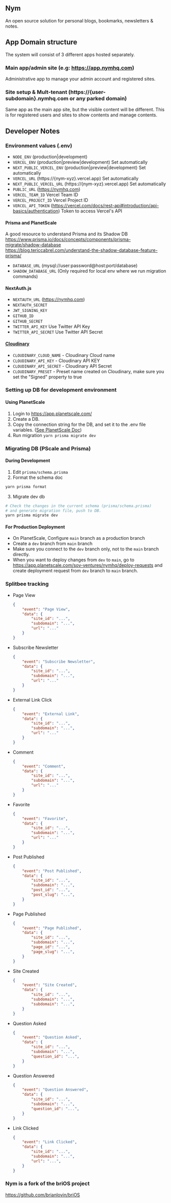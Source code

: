 ## Nym
An open source solution for personal blogs, bookmarks, newsletters & notes.
## App Domain structure

The system will consist of 3 different apps hosted separately.

### Main app/admin site (e.g: https://app.nymhq.com)

Administrative app to manage your admin account and registered sites.

### Site setup & Mult-tenant (https://{user-subdomain}.nymhq.com or any parked domain)

Same app as the main app site, but the visible content will be different.
This is for registered users and sites to show contents and manage contents.

## Developer Notes

### Environment values (.env)

- `NODE_ENV` (production|development)
- `VERCEL_ENV` (production|preview|development) Set automatically 
- `NEXT_PUBLIC_VERCEL_ENV` (production|preview|development) Set automatically 
- `VERCEL_URL` (https://{nym-xyz}.vercel.app) Set automatically
- `NEXT_PUBLIC_VERCEL_URL` (https://{nym-xyz}.vercel.app) Set automatically
- `PUBLIC_URL` (https://nymhq.com)
- `VERCEL_TEAM_ID` Vercel Team ID
- `VERCEL_PROJECT_ID` Vercel Project ID
- `VERCEL_API_TOKEN` (https://vercel.com/docs/rest-api#introduction/api-basics/authentication) Token to access Vercel's API

#### Prisma and PlanetScale

A good resource to understand Prisma and its Shadow DB
 https://www.prisma.io/docs/concepts/components/prisma-migrate/shadow-database  
 https://blog.tericcabrel.com/understand-the-shadow-database-feature-prisma/  

- `DATABASE_URL` (mysql://user:password@host:port/database)
- `SHADOW_DATABASE_URL` (Only required for local env where we run migration commands)

#### NextAuth.js

- `NEXTAUTH_URL` (https://nymhq.com)
- `NEXTAUTH_SECRET`
- `JWT_SIGNING_KEY`
- `GITHUB_ID`
- `GITHUB_SECRET`
- `TWITTER_API_KEY`  Use Twitter API Key 
- `TWITTER_API_SECRET` Use Twitter API Secret

#### [Cloudinary](https://cloudinary.com/)

- `CLOUDINARY_CLOUD_NAME` - Cloudinary Cloud name
- `CLOUDINARY_API_KEY` - Cloudinary API KEY
- `CLOUDINARY_API_SECRET` - Cloudinary API Secret
- `CLOUDINARY_PRESET` - Preset name created on Cloudinary, make sure you set the "Signed" property to true

### Setting up DB for development environment

#### Using PlanetScale

1. Login to https://app.planetscale.com/
2. Create a DB.
3. Copy the connection string for the DB, and set it to the .env file variables. ([See PlanetScale Doc](https://planetscale.com/docs/concepts/connection-strings))
4. Run migration `yarn prisma migrate dev`


### Migrating DB (PScale and Prisma)

#### During Development

1. Edit `prisma/schema.prisma`
2. Format the schema doc

```sh
yarn prisma format
```

3. Migrate dev db

```sh
# Check the changes in the current schema (prisma/schema.prisma)
# and generate migration file, push to DB.
yarn prisma migrate dev
```

#### For Production Deployment

- On PlanetScale, Configure `main` branch as a production branch
- Create a `dev` branch from `main` branch
- Make sure you connect to the `dev` branch only, not to the `main` branch directly.
- When you want to deploy changes from `dev` to `main`, go to https://app.planetscale.com/sov-ventures/nymhq/deploy-requests and create deployment request from `dev` branch to `main` branch.

### Splitbee tracking

- Page View
    ```json
    {
        "event": "Page View",
        "data": {
            "site_id": "...",
            "subdomain": "...",
            "url": "..."
        }
    }
    ```
- Subscribe Newsletter
    ```json
    {
        "event": "Subscribe Newsletter",
        "data": {
            "site_id": "...",
            "subdomain": "...",
            "url": "..."
        }
    }
    ```
- External Link Click
    ```json
    {
        "event": "External Link",
        "data": {
            "site_id": "...",
            "subdomain": "...",
            "url": "..."
        }
    }
    ```
- Comment
    ```json
    {
        "event": "Comment",
        "data": {
            "site_id": "...",
            "subdomain": "...",
            "url": "..."
        }
    }
    ```
- Favorite
    ```json
    {
        "event": "Favorite",
        "data": {
            "site_id": "...",
            "subdomain": "...",
            "url": "..."
        }
    }
    ```
- Post Published
    ```json
    {
        "event": "Post Published",
        "data": {
            "site_id": "...",
            "subdomain": "...",
            "post_id": "...",
            "post_slug": "...",
        }
    }
    ```
- Page Published
    ```json
    {
        "event": "Page Published",
        "data": {
            "site_id": "...",
            "subdomain": "...",
            "page_id": "...",
            "page_slug": "...",
        }
    }
    ```
- Site Created
    ```json
    {
        "event": "Site Created",
        "data": {
            "site_id": "...",
            "subdomain": "...",
            "subdomain": "...",
        }
    }
    ```
- Question Asked
    ```json
    {
        "event": "Question Asked",
        "data": {
            "site_id": "...",
            "subdomain": "...",
            "question_id": "...",
        }
    }
    ```
- Question Answered
    ```json
    {
        "event": "Question Answered",
        "data": {
            "site_id": "...",
            "subdomain": "...",
            "question_id": "...",
        }
    }
    ```
- Link Clicked
    ```json
    {
        "event": "Link Clicked",
        "data": {
            "site_id": "...",
            "subdomain": "...",
            "url": "...",
        }
    }
    ```

### Nym is a fork of the briOS project
https://github.com/brianlovin/briOS